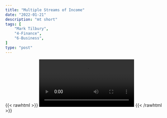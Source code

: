 ```yaml
---
title: "Multiple Streams of Income"
date: "2022-01-21"
description: "mt short"
tags: [
    "Mark Tilbury",
    "4-Finance",
    "6-Business",
]
type: "post"
---
```

{{< rawhtml >}}
    <video width="auto" height="auto" controls>
        <source src="https://clips.dev00ps.com/Mark%20Tilbury/streams_of_income.mp4" type="video/mp4"> 
    </video>
{{< /rawhtml >}}